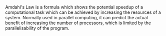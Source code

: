 Amdahl's Law is a formula which shows the potential speedup of a computational task which can be achieved by increasing the resources of a system. Normally used in parallel computing, it can predict the actual benefit of increasing the number of processors, which is limited by the parallelisability of the program.
